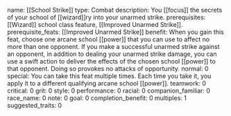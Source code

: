 name: [[School Strike]]
type: Combat
description: You [[focus]] the secrets of your school of [[wizard]]ry into your unarmed strike.
prerequisites: [[Wizard]] school class feature, [[Improved Unarmed Strike]].
prerequisite_feats: [[Improved Unarmed Strike]]
benefit: When you gain this feat, choose one arcane school [[power]] that you can use to affect no more than one opponent. If you make a successful unarmed strike against an opponent, in addition to dealing your unarmed strike damage, you can use a swift action to deliver the effects of the chosen school [[power]] to that opponent. Doing so provokes no attacks of opportunity.
normal: 0
special: You can take this feat multiple times. Each time you take it, you apply it to a different qualifying arcane school [[power]].
teamwork: 0
critical: 0
grit: 0
style: 0
performance: 0
racial: 0
companion_familiar: 0
race_name: 0
note: 0
goal: 0
completion_benefit: 0
multiples: 1
suggested_traits: 0
